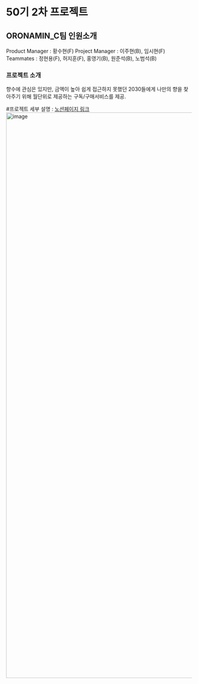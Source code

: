 # 50기 2차 프로젝트

## ORONAMIN_C팀 인원소개

Product Manager : 황수현(F)
Project Manager : 이주현(B), 임시현(F)
Teammates : 정현용(F), 허지훈(F), 홍영기(B), 원준석(B), 노범석(B)

### 프로젝트 소개
향수에 관심은 있지만, 금액이 높아 쉽게 접근하지 못했던 2030들에게 나만의 향을 찾아주기 위해
월단위로 제공하는 구독/구매서비스를 제공.

#프로젝트 세부 설명 : <a href="https://www.notion.so/C-ORONAMIN-C-0d9b49b862fa430a89ce2e36ac93a90d?pvs=4">노션페이지 링크</a>
<img width="1532" alt="image" src="https://github.com/wecode-bootcamp-korea/50-2nd-ORONAMIN_C-frontend/assets/145967636/c2342ea6-e042-435e-a693-07aa886658f1">

